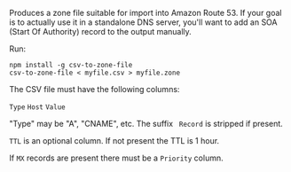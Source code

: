 Produces a zone file suitable for import into Amazon Route 53. If your goal is
to actually use it in a standalone DNS server, you'll want to add
an SOA (Start Of Authority) record to the output manually.

Run:

```
npm install -g csv-to-zone-file
csv-to-zone-file < myfile.csv > myfile.zone
```

The CSV file must have the following columns:

`Type`
`Host`
`Value`

"Type" may be "A", "CNAME", etc. The suffix ` Record` is stripped if present.

`TTL` is an optional column. If not present the TTL is 1 hour.

If `MX` records are present there must be a `Priority` column.
